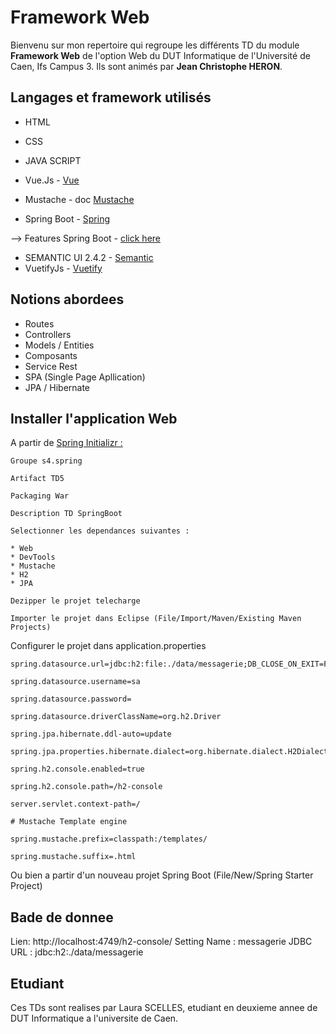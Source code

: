 Framework Web
=============

Bienvenu sur mon repertoire qui regroupe les différents TD du module **Framework Web**
de l'option Web du DUT Informatique de l'Université de Caen, Ifs Campus 3.
Ils sont animés par **Jean Christophe HERON**.



Langages et framework utilisés
------------------------------

* HTML
* CSS
* JAVA SCRIPT
* Vue.Js - [Vue](https://vuejs.org/v2/guide/)

* Mustache - doc [Mustache](https://mustache.github.io/mustache.5.html)
* Spring Boot - [Spring](https://spring.io/)

--> Features Spring Boot - [click here](https://spring.io/projects/spring-boot)

* SEMANTIC UI 2.4.2 - [Semantic](https://semantic-ui.com/)
* VuetifyJs - [Vuetify](https://vuetifyjs.com/en/getting-started/quick-start)

Notions abordees
----------------

* Routes
* Controllers
* Models / Entities
* Composants
* Service Rest
* SPA (Single Page Apllication)
* JPA / Hibernate

Installer l'application Web
---------------------------

A partir de [Spring Initializr :](https://start.spring.io/)

	Groupe s4.spring
	 
	Artifact TD5
	 
	Packaging War
	 
	Description TD SpringBoot
	 
	Selectionner les dependances suivantes :
	 
	* Web
	* DevTools
	* Mustache
	* H2
	* JPA
	 
	Dezipper le projet telecharge
	 
	Importer le projet dans Eclipse (File/Import/Maven/Existing Maven Projects)

Configurer le projet dans application.properties

	spring.datasource.url=jdbc:h2:file:./data/messagerie;DB_CLOSE_ON_EXIT=FALSE
	 
	spring.datasource.username=sa
	 
	spring.datasource.password=
	 
	spring.datasource.driverClassName=org.h2.Driver
	 
	spring.jpa.hibernate.ddl-auto=update
	 
	spring.jpa.properties.hibernate.dialect=org.hibernate.dialect.H2Dialect
	 
	spring.h2.console.enabled=true
	 
	spring.h2.console.path=/h2-console
		
	server.servlet.context-path=/
	 
	# Mustache Template engine
	 
	spring.mustache.prefix=classpath:/templates/
	 
	spring.mustache.suffix=.html

Ou bien a partir d'un nouveau projet Spring Boot (File/New/Spring Starter Project)

Bade de donnee
--------------
Lien: http://localhost:4749/h2-console/
Setting Name : messagerie
JDBC URL : jdbc:h2:./data/messagerie


Etudiant
--------

Ces TDs sont realises par Laura SCELLES, etudiant en deuxieme annee de DUT Informatique
a l'universite de Caen.
